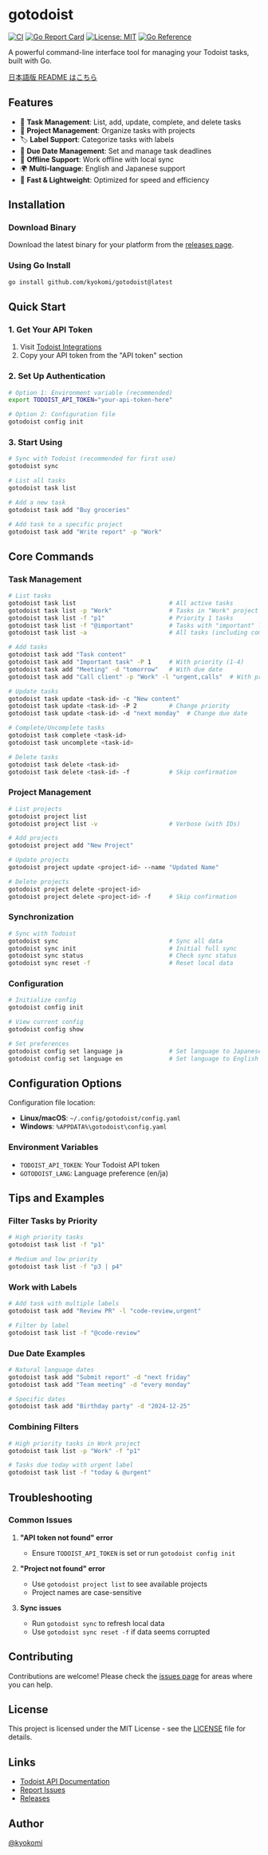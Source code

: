 # gotodoist

[![CI](https://github.com/kyokomi/gotodoist/actions/workflows/ci.yml/badge.svg)](https://github.com/kyokomi/gotodoist/actions/workflows/ci.yml)
[![Go Report Card](https://goreportcard.com/badge/github.com/kyokomi/gotodoist)](https://goreportcard.com/report/github.com/kyokomi/gotodoist)
[![License: MIT](https://img.shields.io/badge/License-MIT-yellow.svg)](https://opensource.org/licenses/MIT)
[![Go Reference](https://pkg.go.dev/badge/github.com/kyokomi/gotodoist.svg)](https://pkg.go.dev/github.com/kyokomi/gotodoist)

A powerful command-line interface tool for managing your Todoist tasks, built with Go.

[日本語版 README はこちら](README_ja.md)

## Features

- 📝 **Task Management**: List, add, update, complete, and delete tasks
- 📁 **Project Management**: Organize tasks with projects
- 🏷️ **Label Support**: Categorize tasks with labels
- 📅 **Due Date Management**: Set and manage task deadlines
- 🔄 **Offline Support**: Work offline with local sync
- 🌍 **Multi-language**: English and Japanese support
- 🚀 **Fast & Lightweight**: Optimized for speed and efficiency

## Installation

### Download Binary

Download the latest binary for your platform from the [releases page](https://github.com/kyokomi/gotodoist/releases).

### Using Go Install

```bash
go install github.com/kyokomi/gotodoist@latest
```

## Quick Start

### 1. Get Your API Token

1. Visit [Todoist Integrations](https://todoist.com/prefs/integrations)
2. Copy your API token from the "API token" section

### 2. Set Up Authentication

```bash
# Option 1: Environment variable (recommended)
export TODOIST_API_TOKEN="your-api-token-here"

# Option 2: Configuration file
gotodoist config init
```

### 3. Start Using

```bash
# Sync with Todoist (recommended for first use)
gotodoist sync

# List all tasks
gotodoist task list

# Add a new task
gotodoist task add "Buy groceries"

# Add task to a specific project
gotodoist task add "Write report" -p "Work"
```

## Core Commands

### Task Management

```bash
# List tasks
gotodoist task list                          # All active tasks
gotodoist task list -p "Work"                # Tasks in "Work" project
gotodoist task list -f "p1"                  # Priority 1 tasks
gotodoist task list -f "@important"          # Tasks with "important" label
gotodoist task list -a                       # All tasks (including completed)

# Add tasks
gotodoist task add "Task content"
gotodoist task add "Important task" -P 1     # With priority (1-4)
gotodoist task add "Meeting" -d "tomorrow"   # With due date
gotodoist task add "Call client" -p "Work" -l "urgent,calls"  # With project and labels

# Update tasks
gotodoist task update <task-id> -c "New content"
gotodoist task update <task-id> -P 2         # Change priority
gotodoist task update <task-id> -d "next monday"  # Change due date

# Complete/Uncomplete tasks
gotodoist task complete <task-id>
gotodoist task uncomplete <task-id>

# Delete tasks
gotodoist task delete <task-id>
gotodoist task delete <task-id> -f           # Skip confirmation
```

### Project Management

```bash
# List projects
gotodoist project list
gotodoist project list -v                    # Verbose (with IDs)

# Add projects
gotodoist project add "New Project"

# Update projects
gotodoist project update <project-id> --name "Updated Name"

# Delete projects
gotodoist project delete <project-id>
gotodoist project delete <project-id> -f     # Skip confirmation
```

### Synchronization

```bash
# Sync with Todoist
gotodoist sync                               # Sync all data
gotodoist sync init                          # Initial full sync
gotodoist sync status                        # Check sync status
gotodoist sync reset -f                      # Reset local data
```

### Configuration

```bash
# Initialize config
gotodoist config init

# View current config
gotodoist config show

# Set preferences
gotodoist config set language ja             # Set language to Japanese
gotodoist config set language en             # Set language to English
```

## Configuration Options

Configuration file location:
- **Linux/macOS**: `~/.config/gotodoist/config.yaml`
- **Windows**: `%APPDATA%\gotodoist\config.yaml`

### Environment Variables

- `TODOIST_API_TOKEN`: Your Todoist API token
- `GOTODOIST_LANG`: Language preference (en/ja)

## Tips and Examples

### Filter Tasks by Priority
```bash
# High priority tasks
gotodoist task list -f "p1"

# Medium and low priority
gotodoist task list -f "p3 | p4"
```

### Work with Labels
```bash
# Add task with multiple labels
gotodoist task add "Review PR" -l "code-review,urgent"

# Filter by label
gotodoist task list -f "@code-review"
```

### Due Date Examples
```bash
# Natural language dates
gotodoist task add "Submit report" -d "next friday"
gotodoist task add "Team meeting" -d "every monday"

# Specific dates
gotodoist task add "Birthday party" -d "2024-12-25"
```

### Combining Filters
```bash
# High priority tasks in Work project
gotodoist task list -p "Work" -f "p1"

# Tasks due today with urgent label
gotodoist task list -f "today & @urgent"
```

## Troubleshooting

### Common Issues

1. **"API token not found" error**
   - Ensure `TODOIST_API_TOKEN` is set or run `gotodoist config init`

2. **"Project not found" error**
   - Use `gotodoist project list` to see available projects
   - Project names are case-sensitive

3. **Sync issues**
   - Run `gotodoist sync` to refresh local data
   - Use `gotodoist sync reset -f` if data seems corrupted

## Contributing

Contributions are welcome! Please check the [issues page](https://github.com/kyokomi/gotodoist/issues) for areas where you can help.

## License

This project is licensed under the MIT License - see the [LICENSE](LICENSE) file for details.

## Links

- [Todoist API Documentation](https://developer.todoist.com/rest/v2/)
- [Report Issues](https://github.com/kyokomi/gotodoist/issues)
- [Releases](https://github.com/kyokomi/gotodoist/releases)

## Author

[@kyokomi](https://github.com/kyokomi)
